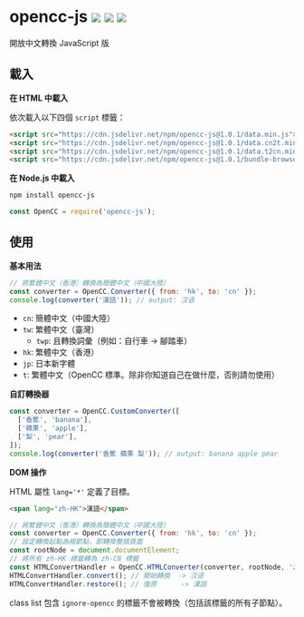 # opencc-js [![](https://badge.fury.io/js/opencc-js.svg)](https://www.npmjs.com/package/opencc-js) [![](https://github.com/nk2028/opencc-js/workflows/Test/badge.svg)](https://github.com/nk2028/opencc-js/actions?query=workflow%3ATest) [![](https://data.jsdelivr.com/v1/package/npm/opencc-js/badge)](https://www.jsdelivr.com/package/npm/opencc-js)

開放中文轉換 JavaScript 版

## 載入

**在 HTML 中載入**

依次載入以下四個 `script` 標籤：

```html
<script src="https://cdn.jsdelivr.net/npm/opencc-js@1.0.1/data.min.js"></script>          <!-- 必須載入 -->
<script src="https://cdn.jsdelivr.net/npm/opencc-js@1.0.1/data.cn2t.min.js"></script>     <!-- 需要簡轉繁時 -->
<script src="https://cdn.jsdelivr.net/npm/opencc-js@1.0.1/data.t2cn.min.js"></script>     <!-- 需要繁轉簡時 -->
<script src="https://cdn.jsdelivr.net/npm/opencc-js@1.0.1/bundle-browser.min.js"></script><!-- 必須載入 -->
```

**在 Node.js 中載入**

```sh
npm install opencc-js
```

```javascript
const OpenCC = require('opencc-js');
```

## 使用

**基本用法**

```javascript
// 將繁體中文（香港）轉換為簡體中文（中國大陸）
const converter = OpenCC.Converter({ from: 'hk', to: 'cn' });
console.log(converter('漢語')); // output: 汉语
```

- `cn`: 簡體中文（中國大陸）
- `tw`: 繁體中文（臺灣）
    - `twp`: 且轉換詞彙（例如：自行車 -> 腳踏車）
- `hk`: 繁體中文（香港）
- `jp`: 日本新字體
- `t`: 繁體中文（OpenCC 標準。除非你知道自己在做什麼，否則請勿使用）

**自訂轉換器**

```javascript
const converter = OpenCC.CustomConverter([
  ['香蕉', 'banana'],
  ['蘋果', 'apple'],
  ['梨', 'pear'],
]);
console.log(converter('香蕉 蘋果 梨')); // output: banana apple pear
```

**DOM 操作**

HTML 屬性 `lang='*'` 定義了目標。 

```html
<span lang="zh-HK">漢語</span>
```

```javascript
// 將繁體中文（香港）轉換為簡體中文（中國大陸）
const converter = OpenCC.Converter({ from: 'hk', to: 'cn' });
// 設定轉換起點為根節點，即轉換整個頁面
const rootNode = document.documentElement;
// 將所有 zh-HK 標籤轉為 zh-CN 標籤
const HTMLConvertHandler = OpenCC.HTMLConverter(converter, rootNode, 'zh-HK', 'zh-CN');
HTMLConvertHandler.convert(); // 開始轉換  -> 汉语 
HTMLConvertHandler.restore(); // 復原      -> 漢語
```

class list 包含 `ignore-opencc` 的標籤不會被轉換（包括該標籤的所有子節點）。

